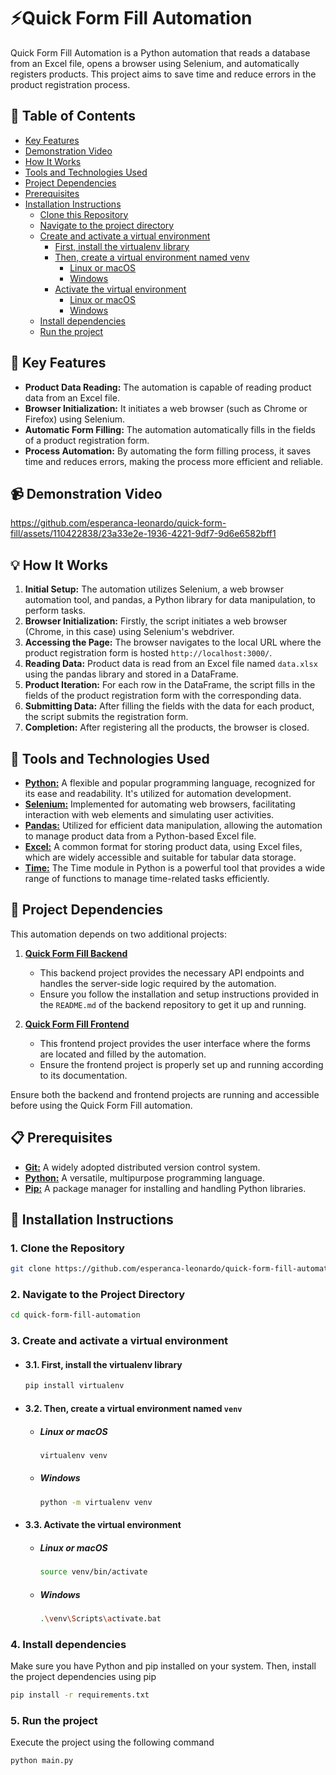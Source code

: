 # ⚡Quick Form Fill Automation
Quick Form Fill Automation is a Python automation that reads a database from an Excel file, opens a browser using Selenium, and automatically registers products. This project aims to save time and reduce errors in the product registration process.

## 📑 Table of Contents
- [Key Features](#-key-features)
- [Demonstration Video](#-demonstration-video)
- [How It Works](#-how-it-works)
- [Tools and Technologies Used](#-tools-and-technologies-used)
- [Project Dependencies](#-project-dependencies)
- [Prerequisites](#-prerequisites)
- [Installation Instructions](#-installation-instructions)
  - [Clone this Repository](#1-clone-the-repository)
  - [Navigate to the project directory](#2-navigate-to-the-project-directory)
  - [Create and activate a virtual environment](#3-create-and-activate-a-virtual-environment)
    - [First, install the virtualenv library](#31-first-install-the-virtualenv-library)
    - [Then, create a virtual environment named venv](#32-then-create-a-virtual-environment-named-venv)
      - [Linux or macOS](#linux-or-macos)
      - [Windows](#windows) 
    - [Activate the virtual environment](#33-activate-the-virtual-environment)
      - [Linux or macOS](#linux-or-macos-1)
      - [Windows](#windows-1)
  - [Install dependencies](#4-install-dependencies)
  - [Run the project](#5-run-the-project)

## 🚀 Key Features
- **Product Data Reading:** The automation is capable of reading product data from an Excel file. 
- **Browser Initialization:** It initiates a web browser (such as Chrome or Firefox) using Selenium. 
- **Automatic Form Filling:** The automation automatically fills in the fields of a product registration form. 
- **Process Automation:** By automating the form filling process, it saves time and reduces errors, making the process more efficient and reliable.

## 📹 Demonstration Video
https://github.com/esperanca-leonardo/quick-form-fill/assets/110422838/23a33e2e-1936-4221-9df7-9d6e6582bff1

## 💡 How It Works
1. **Initial Setup:** The automation utilizes Selenium, a web browser automation tool, and pandas, a Python library for data manipulation, to perform tasks.
2. **Browser Initialization:** Firstly, the script initiates a web browser (Chrome, in this case) using Selenium's webdriver.
3. **Accessing the Page:** The browser navigates to the local URL where the product registration form is hosted `http://localhost:3000/`.
4. **Reading Data:** Product data is read from an Excel file named `data.xlsx` using the pandas library and stored in a DataFrame.
5. **Product Iteration:** For each row in the DataFrame, the script fills in the fields of the product registration form with the corresponding data.
6. **Submitting Data:** After filling the fields with the data for each product, the script submits the registration form.
7. **Completion:** After registering all the products, the browser is closed.

## 🔧 Tools and Technologies Used
- [**Python:**](https://www.python.org/) A flexible and popular programming language, recognized for its ease and readability. It's utilized for automation development.
- [**Selenium:**](https://www.selenium.dev/) Implemented for automating web browsers, facilitating interaction with web elements and simulating user activities.
- [**Pandas:**](https://pandas.pydata.org/) Utilized for efficient data manipulation, allowing the automation to manage product data from a Python-based Excel file.
- [**Excel:**](https://support.microsoft.com/en-us/excel) A common format for storing product data, using Excel files, which are widely accessible and suitable for tabular data storage.
- [**Time:**](https://docs.python.org/3/library/time.html) The Time module in Python is a powerful tool that provides a wide range of functions to manage time-related tasks efficiently.

## 🔗 Project Dependencies
This automation depends on two additional projects:
1. [**Quick Form Fill Backend**](https://github.com/esperanca-leonardo/quick-form-fill-backend)
    - This backend project provides the necessary API endpoints and handles the server-side logic required by the automation.
    - Ensure you follow the installation and setup instructions provided in the `README.md` of the backend repository to get it up and running.

2. [**Quick Form Fill Frontend**](https://github.com/esperanca-leonardo/quick-form-fill-frontend)
    - This frontend project provides the user interface where the forms are located and filled by the automation.
    - Ensure the frontend project is properly set up and running according to its documentation.

Ensure both the backend and frontend projects are running and accessible before using the Quick Form Fill automation.
  
## 📋 Prerequisites
- [**Git:**](https://git-scm.com/) A widely adopted distributed version control system.
- [**Python:**](https://www.python.org/) A versatile, multipurpose programming language.
- [**Pip:**](https://pip.pypa.io/en/stable/) A package manager for installing and handling Python libraries.

## 📝 Installation Instructions
### 1. Clone the Repository
```bash
git clone https://github.com/esperanca-leonardo/quick-form-fill-automation.git
```

### 2. Navigate to the Project Directory
```bash
cd quick-form-fill-automation
```

### 3. Create and activate a virtual environment

- #### 3.1. First, install the virtualenv library
    ```bash
    pip install virtualenv
    ```

- #### 3.2. Then, create a virtual environment named `venv`

  - ##### Linux or macOS
      ```bash
      virtualenv venv
      ```
  
  - ##### Windows
      ```bash
      python -m virtualenv venv
      ```

- #### 3.3. Activate the virtual environment
    
    - ##### Linux or macOS
        ```bash
        source venv/bin/activate
        ```
    
    - ##### Windows
        ```bash
        .\venv\Scripts\activate.bat
        ```

### 4. Install dependencies

Make sure you have Python and pip installed on your system. Then, install the project dependencies using pip

```bash
pip install -r requirements.txt
```

### 5. Run the project

Execute the project using the following command

```bash
python main.py
```
